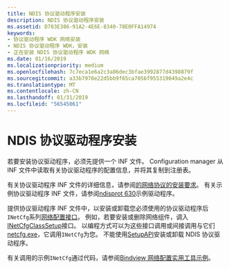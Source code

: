 ```yaml
---
title: NDIS 协议驱动程序安装
description: NDIS 协议驱动程序安装
ms.assetid: D783E386-91A2-4E6E-8340-78E0FFA14974
keywords:
- 协议驱动程序 WDK 网络安装
- NDIS 协议驱动程序 WDK，安装
- 正在安装 NDIS 协议驱动程序 WDK 网络
ms.date: 01/16/2019
ms.localizationpriority: medium
ms.openlocfilehash: 7c7eca1e6a2c3a86dec3bfae3992877d4398879f
ms.sourcegitcommit: a33b7978e22d5bb9f65ca7056f955319049a2e4c
ms.translationtype: MT
ms.contentlocale: zh-CN
ms.lasthandoff: 01/31/2019
ms.locfileid: "56545061"
---
```

# <a name="ndis-protocol-driver-installation"></a>NDIS 协议驱动程序安装

若要安装协议驱动程序，必须先提供一个 INF 文件。 Configuration manager 从 INF 文件中读取有关协议驱动程序的配置信息，并将其复制到注册表。 

有关协议驱动程序 INF 文件的详细信息，请参阅[的网络协议的安装要求](installation-requirements-for-network-protocols.md)。 有关示例协议驱动程序 INF 文件，请参阅[ndisprot 630](https://github.com/Microsoft/Windows-driver-samples/tree/master/network/ndis/ndisprot/6x/sys/630)示例驱动程序。

提供协议驱动程序 INF 文件中，以安装或卸载您必须使用的协议驱动程序后`INetCfg`系列[网络配置接口](https://docs.microsoft.com/previous-versions/windows/hardware/network/ff559080(v%3dvs.85))。 例如，若要安装或删除网络组件，调入[INetCfgClassSetup](https://docs.microsoft.com/previous-versions/windows/hardware/network/ff547709%28v%3dvs.85%29)接口。 以编程方式可以为这些接口调用或间接调用与它们[netcfg.exe](https://docs.microsoft.com/windows-server/administration/windows-commands/netcfg)，它调用`INetCfg`为您。 不能使用[SetupAPI](../install/setupapi.md)安装或卸载 NDIS 协议驱动程序。

有关调用的示例`INetCfg`通过代码，请参阅[Bindview 网络配置实用工具示例](https://github.com/Microsoft/Windows-driver-samples/tree/master/network/config/bindview)。